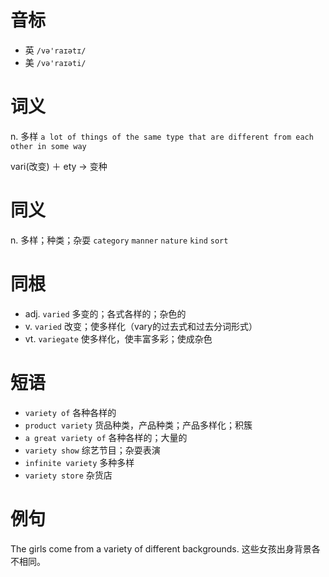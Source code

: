 # 音标

- 英 `/və'raɪətɪ/`
- 美 `/və'raɪəti/`

# 词义

n. 多样
`a lot of things of the same type that are different from each other in some way`



vari(改变) ＋ ety → 变种

# 同义

n. 多样；种类；杂耍
`category` `manner` `nature` `kind` `sort`

# 同根

- adj. `varied` 多变的；各式各样的；杂色的
- v. `varied` 改变；使多样化（vary的过去式和过去分词形式）
- vt. `variegate` 使多样化，使丰富多彩；使成杂色

# 短语

- `variety of` 各种各样的
- `product variety` 货品种类，产品种类；产品多样化；积簇
- `a great variety of` 各种各样的；大量的
- `variety show` 综艺节目；杂耍表演
- `infinite variety` 多种多样
- `variety store` 杂货店

# 例句

The girls come from a variety of different backgrounds.
这些女孩出身背景各不相同。


